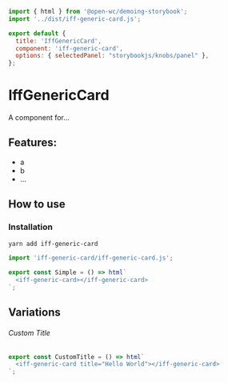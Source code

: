 ```js script
import { html } from '@open-wc/demoing-storybook';
import '../dist/iff-generic-card.js';

export default {
  title: 'IffGenericCard',
  component: 'iff-generic-card',
  options: { selectedPanel: "storybookjs/knobs/panel" },
};
```

# IffGenericCard

A component for...

## Features:

- a
- b
- ...

## How to use

### Installation

```bash
yarn add iff-generic-card
```

```js
import 'iff-generic-card/iff-generic-card.js';
```

```js preview-story
export const Simple = () => html`
  <iff-generic-card></iff-generic-card>
`;
```

## Variations

###### Custom Title

```js preview-story
export const CustomTitle = () => html`
  <iff-generic-card title="Hello World"></iff-generic-card>
`;
```
